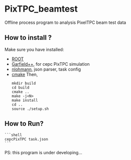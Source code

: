 # PixTPC_beamtest
Offline process program to analysis PixelTPC beam test data

## How to install ?
Make sure you have installed:
+  [ROOT](https://root.cern.ch)
+  [Garfield++](https://garfieldpp.web.cern.ch/garfieldpp), for cepc PixTPC simulation
+  [nlohmann](https://github.com/nlohmann/json), json parser, task config
+  [cmake](https://cmake.org)
Then,
    ```shell
    mkdir build
    cd build
    cmake ..
    make -j<N>
    make install
    cd ..
    source ./setup.sh
    ```
## How to Run?
    ```shell
    cepcPixTPC task.json
    ```
PS: this program is under developing...

